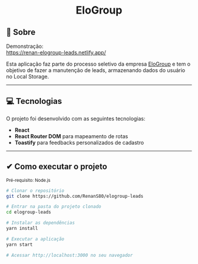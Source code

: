 # <div align="center">EloGroup</div>

## 📃 Sobre
Demonstração: <br>
<https://renan-elogroup-leads.netlify.app/>

Esta aplicação faz parte do processo seletivo da empresa [EloGroup](https://elogroup.com.br/) e tem o objetivo de fazer a manutenção de leads, armazenando dados do usuário no Local Storage.

---

## 💻 Tecnologias  
O projeto foi desenvolvido com as seguintes tecnologias: <br>

* **React**
* **React Router DOM** para mapeamento de rotas
* **Toastify** para feedbacks personalizados de cadastro

---

## ✔ Como executar o projeto
<small>Pré-requisito: Node.js</small>

```bash
# Clonar o repositório
git clone https://github.com/RenanS80/elogroup-leads

# Entrar na pasta do projeto clonado
cd elogroup-leads

```

```bash
# Instalar as dependências
yarn install

# Executar a aplicação
yarn start

# Acessar http://localhost:3000 no seu navegador
```




